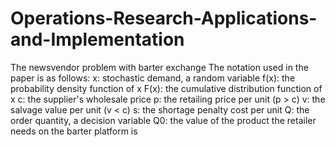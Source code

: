 # Operations-Research-Applications-and-Implementation
The newsvendor problem with barter exchange
The notation used in the paper is as follows:
x: stochastic demand, a random variable
f(x): the probability density function of x
F(x): the cumulative distribution function of x
c: the supplier's wholesale price
p: the retailing price per unit (p > c)
v: the salvage value per unit (v < c)
s: the shortage penalty cost per unit
Q: the order quantity, a decision variable
Q0: the value of the product the retailer needs on the barter platform is 
